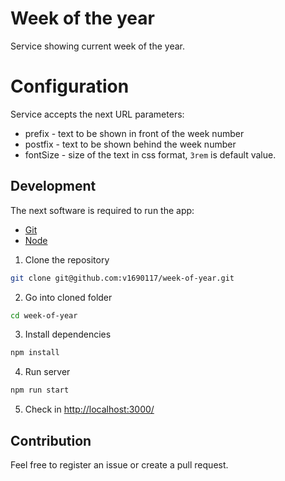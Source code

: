 # Week of the year

Service showing current week of the year.

# Configuration

Service accepts the next URL parameters:

- prefix - text to be shown in front of the week number
- postfix - text to be shown behind the week number
- fontSize - size of the text in css format, `3rem` is default value.

## Development

The next software is required to run the app:

- [Git](https://git-scm.com/)
- [Node](https://nodejs.org/en/)

1.  Clone the repository

```bash
git clone git@github.com:v1690117/week-of-year.git
```

2. Go into cloned folder

```bash
cd week-of-year
```

3.  Install dependencies

```bash
npm install
```

4.  Run server

```bash
npm run start
```

5. Check in [http://localhost:3000/](http://localhost:3000/)

## Contribution

Feel free to register an issue or create a pull request.
